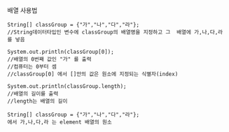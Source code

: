 배열 사용법
    
    String[] classGroup = {"가","나","다","라"};
    //String데이터타입인 변수에 classGroup의 배열명을 지정하고 그  배열에 가,나,다,라 를 넣음
         
    System.out.println(classGroup[0]);
    //배열의 0번째 값인 "가" 를 출력
    //컴퓨터는 0부터 셈
    //classGroup[0] 에서 []안의 값은 원소에 지정되는 식별자(index)
    
    System.out.println(classGroup.length);
    //배열의 길이를 출력
    //length는 배열의 길이
    
    String[] classGroup = {"가","나","다","라"};
    에서 가,나,다,라 는 element 배열의 원소
    
    
    
    
